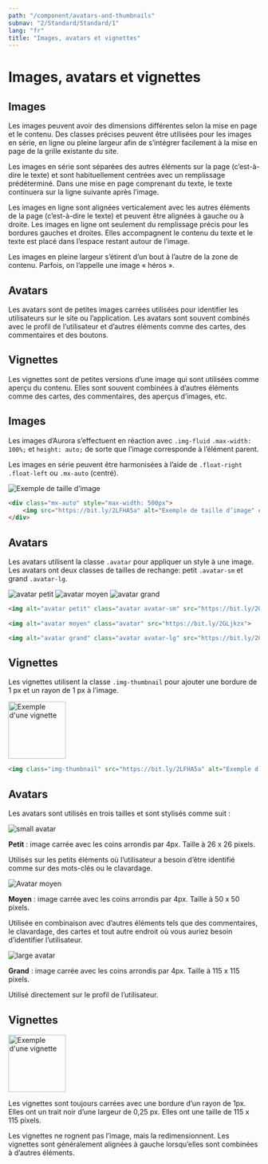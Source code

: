 ```yaml
---
path: "/component/avatars-and-thumbnails"
subnav: "2/Standard/Standard/1"
lang: "fr"
title: "Images, avatars et vignettes"
---
```


<helmet>
<title> Images, avatars et vignettes - Système de conception Aurora </title>
</helmet>

# Images, avatars et vignettes


## Images

Les images peuvent avoir des dimensions différentes selon la mise en page et le contenu. Des classes précises peuvent être utilisées pour les images en série, en ligne ou pleine largeur afin de s’intégrer facilement à la mise en page de la grille existante du site.

Les images en série sont séparées des autres éléments sur la page (c’est-à-dire le texte) et sont habituellement centrées avec un remplissage prédéterminé. Dans une mise en page comprenant du texte, le texte continuera sur la ligne suivante après l’image.

Les images en ligne sont alignées verticalement avec les autres éléments de la page (c’est-à-dire le texte) et peuvent être alignées à gauche ou à droite. Les images en ligne ont seulement du remplissage précis pour les bordures gauches et droites. Elles accompagnent le contenu du texte et le texte est placé dans l’espace restant autour de l’image.

Les images en pleine largeur s’étirent d’un bout à l’autre de la zone de contenu. Parfois, on l’appelle une image « héros ».

## Avatars

Les avatars sont de petites images carrées utilisées pour identifier les utilisateurs sur le site ou l’application. Les avatars sont souvent combinés avec le profil de l’utilisateur et d’autres éléments comme des cartes, des commentaires et des boutons.

## Vignettes

Les vignettes sont de petites versions d’une image qui sont utilisées comme aperçu du contenu. Elles sont souvent combinées à d’autres éléments comme des cartes, des commentaires, des aperçus d’images, etc.

<documentationtabs remove="react">
      <doctabpanel type="html">
          

## Images

Les images d’Aurora s’effectuent en réaction avec `.img-fluid` `.max-width: 100%;` et `height: auto;` de sorte que l’image corresponde à l’élément parent.

Les images en série peuvent être harmonisées à l’aide de `.float-right` `.float-left` ou `.mx-auto` (centré).


<div class="mx-auto" style="max-width: 500px"> 
    <img src="https://bit.ly/2LFHA5a" alt="Exemple de taille d’image" class="img-fluid mx-auto">
</div>

```html
<div class="mx-auto" style="max-width: 500px"> 
    <img src="https://bit.ly/2LFHA5a" alt="Exemple de taille d’image" class="img-fluid">
</div>
```
        
## Avatars

Les avatars utilisent la classe `.avatar` pour appliquer un style à une image.
Les avatars ont deux classes de tailles de rechange: petit `.avatar-sm` et grand `.avatar-lg`.


<img alt="avatar petit" class="avatar avatar-sm" src="https://bit.ly/2GLjkzx">

<img alt="avatar moyen" class="avatar" src="https://bit.ly/2GLjkzx">

<img alt="avatar grand" class="avatar avatar-lg" src="https://bit.ly/2GLjkzx">

```html 
<img alt="avatar petit" class="avatar avatar-sm" src="https://bit.ly/2GLjkzx">
    
<img alt="avatar moyen" class="avatar" src="https://bit.ly/2GLjkzx">

<img alt="avatar grand" class="avatar avatar-lg" src="https://bit.ly/2GLjkzx">
```

## Vignettes

Les vignettes utilisent la classe `.img-thumbnail` pour ajouter une bordure de 1 px et un rayon de 1 px à l’image.

<img src="https://bit.ly/2LFHA5a" alt="Exemple d'une vignette" class="img-thumbnail" style="width: 115px; height: 115px;">

```html
<img class="img-thumbnail" src="https://bit.ly/2LFHA5a" alt="Exemple d'une vignette"  style="width: 115px; height: 115px;">
```

</doctabpanel>
    <doctabpanel type="design">
          

## Avatars

Les avatars sont utilisés en trois tailles et sont stylisés comme suit :

<img alt="small avatar" class="avatar avatar-sm" src="https://bit.ly/2GLjkzx">

**Petit** : image carrée avec les coins arrondis par 4px. Taille à 26 x 26 pixels.

Utilisés sur les petits éléments où l’utilisateur a besoin d’être identifié comme sur des mots-clés ou le clavardage.

<img alt="Avatar moyen" class="avatar" src="https://bit.ly/2GLjkzx">

**Moyen** : image carrée avec les coins arrondis par 4px. Taille à 50 x 50 pixels.

Utilisée en combinaison avec d’autres éléments tels que des commentaires, le clavardage, des cartes et tout autre endroit où vous auriez besoin d’identifier l’utilisateur.

<img alt="large avatar" class="avatar avatar-lg" src="https://bit.ly/2GLjkzx">

**Grand** : image carrée avec les coins arrondis par 4px. Taille à 115 x 115 pixels.

Utilisé directement sur le profil de l’utilisateur.


## Vignettes

<img src="https://bit.ly/2LFHA5a" alt="Exemple d'une vignette" class="img-thumbnail" style="width: 115px; height: 115px;">

Les vignettes sont toujours carrées avec une bordure d’un rayon de 1px. Elles ont un trait noir d’une largeur de 0,25 px. Elles ont une taille de 115 x 115 pixels.

Les vignettes ne rognent pas l’image, mais la redimensionnent. Les vignettes sont généralement alignées à gauche lorsqu’elles sont combinées à d’autres éléments.

</doctabpanel>
    </documentationtabs>

